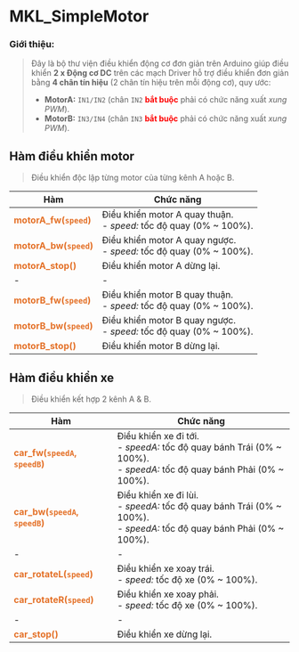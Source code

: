 # MKL_SimpleMotor

### Giới thiệu:

> Đây là bộ thư viện điều khiển động cơ đơn giản trên Arduino giúp điều khiển **2 x Động cơ DC** trên các mạch Driver hỗ trợ điều khiển đơn giản bằng **4 chân tín hiệu** (2 chân tín hiệu trên mỗi động cơ), quy ước:
>
> - **MotorA:** `IN1/IN2` (chân `IN2` **<span style="color:#FE0101">bắt buộc** phải có chức năng xuất *xung PWM*).
> - **MotorB:** `IN3/IN4` (chân `IN3` **<span style="color:#FE0101">bắt buộc** phải có chức năng xuất *xung PWM*).

## Hàm điều khiển motor

> Điều khiển độc lập từng motor của từng kênh A hoặc B.

|Hàm|Chức năng|
|---|---------|
|**<span style="color:#E47128">motorA_fw(`speed`)**|Điều khiển motor A quay thuận.<br>- *speed:* tốc độ quay (0% ~ 100%).
|**<span style="color:#E47128">motorA_bw(`speed`)**|Điều khiển motor A quay ngược.<br>- *speed:* tốc độ quay (0% ~ 100%).
|**<span style="color:#E47128">motorA_stop()**|Điều khiển motor A dừng lại.
|-|-|
|**<span style="color:#E47128">motorB_fw(`speed`)**|Điều khiển motor B quay thuận.<br>- *speed:* tốc độ quay (0% ~ 100%).
|**<span style="color:#E47128">motorB_bw(`speed`)**|Điều khiển motor B quay ngược.<br>- *speed:* tốc độ quay (0% ~ 100%).
|**<span style="color:#E47128">motorB_stop()**|Điều khiển motor B dừng lại.

## Hàm điều khiển xe

> Điều khiển kết hợp 2 kênh A & B.

|Hàm|Chức năng|
|---|---------|
|**<span style="color:#E47128">car_fw(`speedA`, `speedB`)**|Điều khiển xe đi tới.<br>- *speedA:* tốc độ quay bánh Trái (0% ~ 100%).<br>- *speedA:* tốc độ quay bánh Phải (0% ~ 100%).
|**<span style="color:#E47128">car_bw(`speedA`, `speedB`)**|Điều khiển xe đi lùi.<br>- *speedA:* tốc độ quay bánh Trái (0% ~ 100%).<br>- *speedA:* tốc độ quay bánh Phải (0% ~ 100%).
|-|-|
|**<span style="color:#E47128">car_rotateL(`speed`)**|Điều khiển xe xoay trái.<br>- *speed:* tốc độ xe (0% ~ 100%).
|**<span style="color:#E47128">car_rotateR(`speed`)**|Điều khiển xe xoay phải.<br>- *speed:* tốc độ xe (0% ~ 100%).
|-|-|
|**<span style="color:#E47128">car_stop()**|Điều khiển xe dừng lại.
